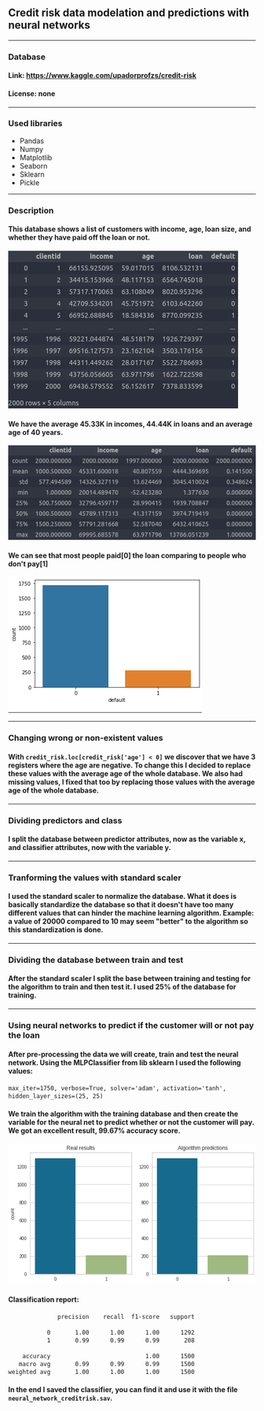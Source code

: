 ## Credit risk data modelation and predictions with neural networks

---

### Database

#### Link: https://www.kaggle.com/upadorprofzs/credit-risk
#### License: none

---

### Used libraries

- Pandas
- Numpy
- Matplotlib
- Seaborn
- Sklearn
- Pickle
---

### Description

#### This database shows a list of customers with income, age, loan size, and whether they have paid off the loan or not.
<img src='images/creditrisk.png'>

#### We have the average 45.33K in incomes, 44.44K in loans and an average age of 40 years.
<img src='images/de.png'>

#### We can see that most people paid[0] the loan comparing to people who don't pay[1]
<img src='images/def.png'>

---

### Changing wrong or non-existent values

#### With `credit_risk.loc[credit_risk['age'] < 0]` we discover that we have 3 registers where the age are negative. To change this I decided to replace these values with the average age of the whole database. We also had missing values, I fixed that too by replacing those values with the average age of the whole database.

---

### Dividing predictors and class

#### I split the database between predictor attributes, now as the variable x, and classifier attributes, now with the variable y.

---

### Tranforming the values with standard scaler

#### I used the standard scaler to normalize the database. What it does is basically standardize the database so that it doesn't have too many different values that can hinder the machine learning algorithm. Example: a value of 20000 compared to 10 may seem "better" to the algorithm so this standardization is done.

---

### Dividing the database between train and test

#### After the standard scaler I split the base between training and testing for the algorithm to train and then test it. I used 25% of the database for training.

---

### Using neural networks to predict if the customer will or not pay the loan

#### After pre-processing the data we will create, train and test the neural network. Using the MLPClassifier from lib sklearn I used the following values:
```
max_iter=1750, verbose=True, solver='adam', activation='tanh', hidden_layer_sizes=(25, 25)
```
#### We train the algorithm with the training database and then create the variable for the neural net to predict whether or not the customer will pay. We got an excellent result, 99.67% accuracy score.
<img src='images/res.png'>

#### Classification report:
```
              precision    recall  f1-score   support

           0       1.00      1.00      1.00      1292
           1       0.99      0.99      0.99       208

    accuracy                           1.00      1500
   macro avg       0.99      0.99      0.99      1500
weighted avg       1.00      1.00      1.00      1500
```

#### In the end I saved the classifier, you can find it and use it with the file `neural_network_creditrisk.sav`.
